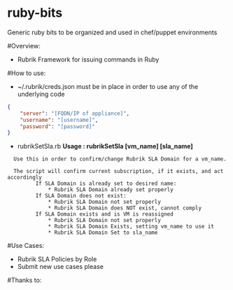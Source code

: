 ruby-bits
===============

Generic ruby bits to be organized and used in chef/puppet environments

#Overview:
* Rubrik Framework for issuing commands in Ruby 

#How to use:
* ~/.rubrik/creds.json must be in place in order to use any of the underlying code
```json
{
    "server": "[FQDN/IP of appliance]",
    "username": "[username]",
    "password": "[password]"
}
```
* rubrikSetSla.rb 
**Usage : rubrikSetSla [vm_name] [sla_name]**
```
  Use this in order to confirm/change Rubrik SLA Domain for a vm_name.

  The script will confirm current subscription, if it exists, and act accordingly
  		 If SLA Domain is already set to desired name:
  			 * Rubrik SLA Domain already set properly
  		 If SLA Domain does not exist:
  			 * Rubrik SLA Domain not set properly
  			 * Rubrik SLA Domain does NOT exist, cannot comply
  		 If SLA Domain exists and is VM is reassigned
  			 * Rubrik SLA Domain not set properly
  			 * Rubrik SLA Domain Exists, setting vm_name to use it
  			 * Rubrik SLA Domain Set to sla_name
```

#Use Cases:
* Rubrik SLA Policies by Role
* Submit new use cases please

#Thanks to:
